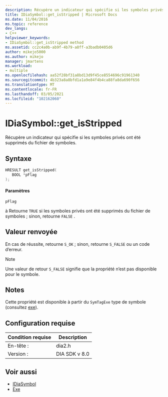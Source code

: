 ```yaml
---
description: Récupère un indicateur qui spécifie si les symboles privés ont été supprimés du fichier de symboles.
title: IDiaSymbol::get_isStripped | Microsoft Docs
ms.date: 11/04/2016
ms.topic: reference
dev_langs:
- C++
helpviewer_keywords:
- IDiaSymbol::get_isStripped method
ms.assetid: cc2c4a0b-ab9f-4b79-a8ff-a3badb0405d6
author: mikejo5000
ms.author: mikejo
manager: jmartens
ms.workload:
- multiple
ms.openlocfilehash: aa52f28bf31a8bd13d9f45ce8554696c91961340
ms.sourcegitcommit: 4b323a8a8bfd1a1a9e84f4b4ca88fa8da690f656
ms.translationtype: MT
ms.contentlocale: fr-FR
ms.lasthandoff: 03/05/2021
ms.locfileid: "102162060"
---
```

# <a name="idiasymbolget_isstripped"></a>IDiaSymbol::get_isStripped
Récupère un indicateur qui spécifie si les symboles privés ont été supprimés du fichier de symboles.

## <a name="syntax"></a>Syntaxe

```C++
HRESULT get_isStripped(
   BOOL *pFlag
);
```

#### <a name="parameters"></a>Paramètres
 `pFlag`

à Retourne `TRUE` si les symboles privés ont été supprimés du fichier de symboles ; sinon, retourne `FALSE` .

## <a name="return-value"></a>Valeur renvoyée
 En cas de réussite, retourne `S_OK` ; sinon, retourne `S_FALSE` ou un code d’erreur.

> [!NOTE]
> Une valeur de retour `S_FALSE` signifie que la propriété n’est pas disponible pour le symbole.

## <a name="remarks"></a>Notes
 Cette propriété est disponible à partir du `SymTagExe` type de symbole (consultez [exe](../../debugger/debug-interface-access/exe.md)).

## <a name="requirements"></a>Configuration requise

|Condition requise|Description|
|-----------------|-----------------|
|En-tête :|dia2.h|
|Version :|DIA SDK v 8.0|

## <a name="see-also"></a>Voir aussi
- [IDiaSymbol](../../debugger/debug-interface-access/idiasymbol.md)
- [Exe](../../debugger/debug-interface-access/exe.md)
